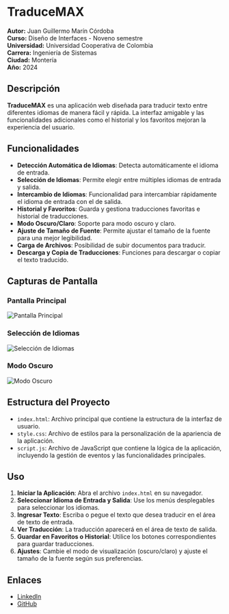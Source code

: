 # TraduceMAX

**Autor:** Juan Guillermo Marín Córdoba  
**Curso:** Diseño de Interfaces - Noveno semestre  
**Universidad:** Universidad Cooperativa de Colombia  
**Carrera:** Ingeniería de Sistemas  
**Ciudad:** Montería  
**Año:** 2024  

## Descripción

**TraduceMAX** es una aplicación web diseñada para traducir texto entre diferentes idiomas de manera fácil y rápida. La interfaz amigable y las funcionalidades adicionales como el historial y los favoritos mejoran la experiencia del usuario.

## Funcionalidades

- **Detección Automática de Idiomas**: Detecta automáticamente el idioma de entrada.
- **Selección de Idiomas**: Permite elegir entre múltiples idiomas de entrada y salida.
- **Intercambio de Idiomas**: Funcionalidad para intercambiar rápidamente el idioma de entrada con el de salida.
- **Historial y Favoritos**: Guarda y gestiona traducciones favoritas e historial de traducciones.
- **Modo Oscuro/Claro**: Soporte para modo oscuro y claro.
- **Ajuste de Tamaño de Fuente**: Permite ajustar el tamaño de la fuente para una mejor legibilidad.
- **Carga de Archivos**: Posibilidad de subir documentos para traducir.
- **Descarga y Copia de Traducciones**: Funciones para descargar o copiar el texto traducido.

## Capturas de Pantalla

### Pantalla Principal
![Pantalla Principal](https://i.imgur.com/X92wz1K.png)

### Selección de Idiomas
![Selección de Idiomas](https://i.imgur.com/74bKujJ.jpeg)

### Modo Oscuro
![Modo Oscuro](https://i.imgur.com/egZT8Fg.png)

## Estructura del Proyecto

- `index.html`: Archivo principal que contiene la estructura de la interfaz de usuario.
- `style.css`: Archivo de estilos para la personalización de la apariencia de la aplicación.
- `script.js`: Archivo de JavaScript que contiene la lógica de la aplicación, incluyendo la gestión de eventos y las funcionalidades principales.

## Uso

1. **Iniciar la Aplicación**: Abra el archivo `index.html` en su navegador.
2. **Seleccionar Idioma de Entrada y Salida**: Use los menús desplegables para seleccionar los idiomas.
3. **Ingresar Texto**: Escriba o pegue el texto que desea traducir en el área de texto de entrada.
4. **Ver Traducción**: La traducción aparecerá en el área de texto de salida.
5. **Guardar en Favoritos o Historial**: Utilice los botones correspondientes para guardar traducciones.
6. **Ajustes**: Cambie el modo de visualización (oscuro/claro) y ajuste el tamaño de la fuente según sus preferencias.

## Enlaces

- [LinkedIn](https://www.linkedin.com/in/juanmarinco)
- [GitHub](https://github.com/Ju4nMarin)

